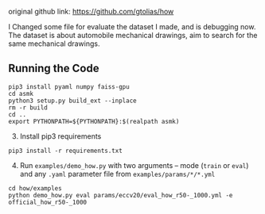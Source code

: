 original github link: https://github.com/gtolias/how

I Changed some file for evaluate the dataset I made, and is debugging now.
The dataset is about automobile mechanical drawings, aim to search for the same mechanical drawings.



## Running the Code

```
pip3 install pyaml numpy faiss-gpu
cd asmk
python3 setup.py build_ext --inplace
rm -r build
cd ..
export PYTHONPATH=${PYTHONPATH}:$(realpath asmk)
```

3. Install pip3 requirements

```
pip3 install -r requirements.txt
```

4. Run `examples/demo_how.py` with two arguments &ndash; mode (`train` or `eval`) and any `.yaml` parameter file from `examples/params/*/*.yml`
```
cd how/examples
python demo_how.py eval params/eccv20/eval_how_r50-_1000.yml -e official_how_r50-_1000 

```
